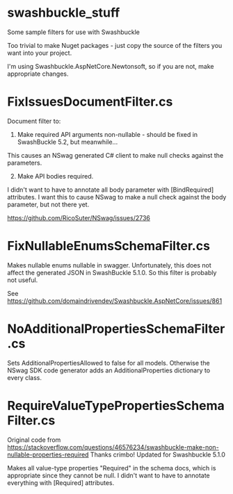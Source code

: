 # swashbuckle_stuff
Some sample filters for use with Swashbuckle

Too trivial to make Nuget packages - just copy the source of the filters you want into your project.

I'm using Swashbuckle.AspNetCore.Newtonsoft, so if you are not, make appropriate changes.

# FixIssuesDocumentFilter.cs

Document filter to:

1. Make required API arguments non-nullable - should be fixed in SwashBuckle 5.2, but meanwhile...

This causes an NSwag generated C# client to make null checks against the parameters.

2. Make API bodies required.

I didn't want to have to annotate all body parameter with [BindRequired] attributes.
I want this to cause NSwag to make a null check against the body parameter, but not there yet.

https://github.com/RicoSuter/NSwag/issues/2736

# FixNullableEnumsSchemaFilter.cs

Makes nullable enums nullable in swagger.
Unfortunately, this does not affect the generated JSON in SwashBuckle 5.1.0.
So this filter is probably not useful.

See https://github.com/domaindrivendev/Swashbuckle.AspNetCore/issues/861

# NoAdditionalPropertiesSchemaFilter.cs

Sets AdditionalPropertiesAllowed  to false for all models.
Otherwise the NSwag SDK code generator adds an AdditionalProperties dictionary to every class.

# RequireValueTypePropertiesSchemaFilter.cs

Original code from https://stackoverflow.com/questions/46576234/swashbuckle-make-non-nullable-properties-required
Thanks crimbo!
Updated for Swashbuckle 5.1.0

Makes all value-type properties "Required" in the schema docs, which is appropriate since they cannot be null.
I didn't want to have to annotate everything with [Required] attributes.
